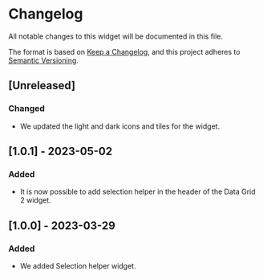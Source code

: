# Changelog

All notable changes to this widget will be documented in this file.

The format is based on [Keep a Changelog](https://keepachangelog.com/en/1.0.0/), and this project adheres to [Semantic Versioning](https://semver.org/spec/v2.0.0.html).

## [Unreleased]

### Changed

-   We updated the light and dark icons and tiles for the widget.

## [1.0.1] - 2023-05-02

### Added

-   It is now possible to add selection helper in the header of the Data Grid 2 widget.

## [1.0.0] - 2023-03-29

### Added

-   We added Selection helper widget.
